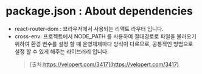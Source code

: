 # package.json : About dependencies

- react-router-dom : 브라우저에서 사용되는 리액트 라우터 입니다.
- cross-env: 프로젝트에서 NODE_PATH 를 사용하여 절대경로로 파일을 불러오기 위하여 환경 변수를 설정 할 때 운영체제마다 방식이 다르므로, 공통적인 방법으로 설정 할 수 있게 해주는 라이브러리 입니다.
    > [출처:https://velopert.com/3417](https://velopert.com/3417)